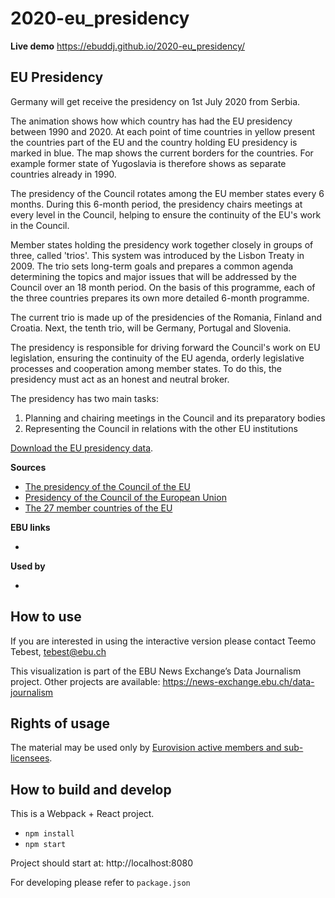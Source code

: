 # 2020-eu_presidency

**Live demo** https://ebuddj.github.io/2020-eu_presidency/

## EU Presidency

Germany will get receive the presidency on 1st July 2020 from Serbia.

The animation shows how which country has had the EU presidency between 1990 and 2020. At each point of time countries in yellow present the countries part of the EU and the country holding EU presidency is marked in blue. The map shows the current borders for the countries. For example former state of Yugoslavia is therefore shows as separate countries already in 1990.

The presidency of the Council rotates among the EU member states every 6 months. During this 6-month period, the presidency chairs meetings at every level in the Council, helping to ensure the continuity of the EU's work in the Council.

Member states holding the presidency work together closely in groups of three, called 'trios'. This system was introduced by the Lisbon Treaty in 2009. The trio sets long-term goals and prepares a common agenda determining the topics and major issues that will be addressed by the Council over an 18 month period. On the basis of this programme, each of the three countries prepares its own more detailed 6-month programme.

The current trio is made up of the presidencies of the Romania, Finland and Croatia. Next, the tenth trio, will be Germany, Portugal and Slovenia.

The presidency is responsible for driving forward the Council's work on EU legislation, ensuring the continuity of the EU agenda, orderly legislative processes and cooperation among member states. To do this, the presidency must act as an honest and neutral broker.

The presidency has two main tasks:
1. Planning and chairing meetings in the Council and its preparatory bodies
2. Representing the Council in relations with the other EU institutions

[Download the EU presidency data](https://github.com/ebuddj/2020-eu_presidency/blob/master/media/data/data%20-%20data.csv).

**Sources**
* [The presidency of the Council of the EU](https://www.consilium.europa.eu/en/council-eu/presidency-council-eu/)
* [Presidency of the Council of the European Union](https://en.wikipedia.org/wiki/Presidency_of_the_Council_of_the_European_Union)
* [The 27 member countries of the EU](https://europa.eu/european-union/about-eu/countries_en)

**EBU links**
* []()

**Used by**
* []()

## How to use

If you are interested in using the interactive version please contact Teemo Tebest, tebest@ebu.ch

This visualization is part of the EBU News Exchange’s Data Journalism project. Other projects are available: https://news-exchange.ebu.ch/data-journalism

## Rights of usage

The material may be used only by [Eurovision active members and sub-licensees](https://www.ebu.ch/eurovision-news/members-and-sublicensees).

## How to build and develop

This is a Webpack + React project.

* `npm install`
* `npm start`

Project should start at: http://localhost:8080

For developing please refer to `package.json`